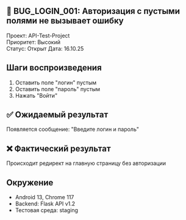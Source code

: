 ## 🐞 BUG_LOGIN_001: Авторизация с пустыми полями не вызывает ошибку
Проект: API-Test-Project                    
Приоритет: Высокий  
Статус: Открыт
Дата: 16.10.25

## Шаги воспроизведения
1. Оставить поле "логин" пустым  
2. Оставить поле "пароль" пустым  
3. Нажать "Войти"

## ✅ Ожидаемый результат
Появляется сообщение: "Введите логин и пароль"

## ❌ Фактический результат
Происходит редирект на главную страницу без авторизации

## Окружение
- Android 13, Chrome 117  
- Backend: Flask API v1.2  
- Тестовая среда: staging
